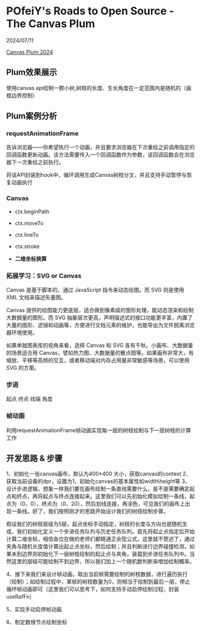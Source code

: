 # POfeiY's Roads to Open Source - The Canvas Plum

2024/07/11

[Canvas Plum 2024](https://reactsummit.com/)

## Plum效果展示

使用canvas api绘制一颗小树,树枝的长度、生长角度在一定范围内是随机的（画框边界控制）

## Plum案例分析

### requestAnimationFrame

告诉浏览器——你希望执行一个动画，并且要求浏览器在下次重绘之前调用指定的回调函数更新动画。该方法需要传入一个回调函数作为参数，该回调函数会在浏览器下一次重绘之前执行。

将该API封装到hook中，循环调用生成Canvas树枝分叉，并且支持手动暂停与恢复动画执行

### Canvas

- ctx.beginPath
- ctx.moveTo
- ctx.lineTo
- ctx.stroke

- <b>二维坐标换算</b>

### 拓展学习：SVG or Canvas

Canvas 是基于脚本的，通过 JavaScript 指令来动态绘图。而 SVG 则是使用 XML 文档来描述矢量图。

Canvas 提供的绘图能力更底层，适合做到像素级的图形处理，能动态渲染和绘制大数据量的图形。而 SVG 抽象层次更高，声明描述式的接口功能更丰富，内置了大量的图形、滤镜和动画等，方便进行文档元素的维护，也能导出为文件脱离浏览器环境使用。

如果单就图表库的视角来看，选择 Canvas 和 SVG 各有千秋。小画布、大数据量的场景适合用 Canvas，譬如热力图、大数据量的散点图等。如果画布非常大，有缩放、平移等高频的交互，或者移动端对内存占用量非常敏感等场景，可以使用 SVG 的方案。

### 步进

起点
终点
线端
角度

### 帧动画

利用requestAnimationFrame帧动画实现每一层的树枝绘制与下一层树枝的计算工作

## 开发思路 & 步骤

1、初始化一张canvas画布，默认为400*400 大小，获取canvas的context
2、获取当前设备的dpr，设置为1，初始化canvas的基本属性如width\height等
3、设计步进逻辑，想象一样我们要在画布绘制一条直线需要什么，是不是需要确定起点和终点，再将起点与终点连接起来。这里我们可以先初始化模拟绘制一条线，起点为（0，0），终点为（0，20），然后划线连接，再涂色，可见我们的画布上出现一条线。好了，我们按照刚才的思路开始设计我们的树枝绘制步骤。

假设我们的树枝层级为5层，起点坐标手动指定，树枝的长度与方向也是随机生成，我们初始化定义一个步进任务队列与历史任务队列。首先将起止点指定后开始计算二维坐标，相信各位在做的老师们都精通正余弦公式，这里就不赘述了，通过夹角与随机长度值计算出起止点坐标，然后绘制；并且判断进行边界碰撞检测，如果未到边界则初始化下一层树枝绘制的起止点与夹角，装载到步进任务队列中。当然这里的层级可能绘制不到边界，所以我们加上一个随机数判断来增加绘制概率。

4、接下来我们来设计帧动画，取出当前帧需要绘制的树枝数据，进行遍历执行（绘制）；如绘制过程中，某帧的树枝数量为0，则相当于绘制到最后一层，停止循环帧动画即可（这里我们可以思考下，如何支持手动启停绘制过程，封装useRafFn）

5、实现手动启停帧动画

6、制定数根节点绘制坐标
